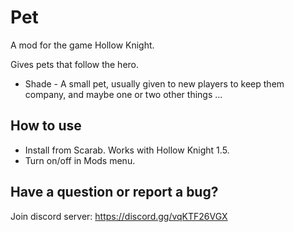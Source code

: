 ﻿# Pet

A mod for the game Hollow Knight.

Gives pets that follow the hero.

* Shade - A small pet, usually given to new players to keep them company, and maybe one or two other things ...


## How to use

* Install from Scarab. Works with Hollow Knight 1.5.
* Turn on/off in Mods menu.


## Have a question or report a bug?

Join discord server: https://discord.gg/vqKTF26VGX
